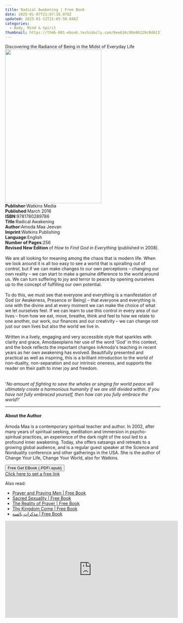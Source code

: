 ```yaml
---
title: Radical Awakening | Free Book
date: 2025-01-07T21:07:10.076Z
updated: 2025-01-12T21:05:50.846Z
categories:
  - Body, Mind & Spirit
thumbnail: https://thmb-001-ebook.techidaily.com/8ee616c90e86229c0d613776720d21bc3950bebbe71257e7c8899b6c0f1cd257.jpg
---
```

<main id="book-container">
  <div class="flex flex-col">
    <div class="book-brief flex-1 py-6 px-4 sm:p-6 md:py-10 md:px-8">
      <!-- brief-->
      <div class="book-brief-main">
        Discovering the Radiance of Being in the Midst of Everyday Life
      </div>
    </div>
    <div
      class="book-meta-info flex-1 grid gap-4 col-start-1 col-end-3 row-start-1 sm:mb-6 sm:grid-cols-4 lg:gap-6 lg:col-start-2 lg:row-end-6 lg:row-span-6 lg:mb-0"
    >
      <div
        class="book-meta-info-left place-content-center mt-4 p-4 text-sm leading-6 col-start-2 col-span-2 dark:text-slate-400"
      >
        <img
          class="w-full h-500 object-cover rounded-lg sm:h-255 sm:col-span-2 lg:col-span-full"
          src="https://img-001-ebook.techidaily.com/529590410bc50a8edde4500713906e3805a5df7d4b9a87ce6a9de464ccd8d636.jpg"
          alt=""
          width="312"
          height="500"
        />
      </div>
      <div
        class="book-meta-info-right mt-2 col-start-1 row-start-2 col-span-3 self-center"
      >
        <!-- meta data  -->
        <div class="flex flex-col px-4 md:px-8">
          <div class="flex-1">
            <strong>Publisher</strong>:<span class="px-2">Watkins Media</span>
          </div>
          <div class="flex-1">
            <strong>Published</strong>:<span class="px-2">March 2016</span>
          </div>
          <div class="flex-1">
            <strong>ISBN</strong>:<span class="px-2">9781780289786</span>
          </div>
          <div class="flex-1">
            <strong>Title</strong>:<span class="px-2">Radical Awakening</span>
          </div>
          <div class="flex-1">
            <strong>Author</strong>:<span class="px-2">Amoda Maa Jeevan</span>
          </div>
          <div class="flex-1">
            <strong>Imprint</strong>:<span class="px-2"
              >Watkins Publishing</span
            >
          </div>
          <div class="flex-1">
            <strong>Language</strong>:<span class="px-2">English</span>
          </div>
          <div class="flex-1">
            <strong>Number of Pages</strong>:<span class="px-2">256</span>
          </div>
        </div>
      </div>
    </div>
    <div class="book-description flex-1 py-6 px-4 sm:p-6 md:py-10 md:px-8">
      <div class="book-description-main">
        <div accordion-content="" id="description">
          <b>Revised New Edition&nbsp;</b>of&nbsp;<i
            >How to Find God in Everything</i
          >&nbsp;(published in 2008).<br /><br />We are all looking for meaning
          among the chaos that is modern life. When we look around it is all too
          easy to see&nbsp;a world&nbsp;that is spiralling out of control, but
          if we can make changes to our own perceptions – changing our own
          reality – we can start to make a genuine difference to the world
          around us. We can turn suffering to joy and terror to peace by opening
          ourselves up to the concept of fulfilling our own potential.<br /><br />To
          do this, we must see that everyone and everything is a manifestation
          of God (or Awakeness, Presence or Being) – that everyone and
          everything is one with the divine and at every moment we can make the
          choice of what we let ourselves feel. If we can learn to use this
          control in every area of our lives – from how we eat, move, breathe,
          think and feel to how we relate to one another, our work, our finances
          and our creativity – we can change not just our own lives but also the
          world we live in.<br /><br />Written in a lively, engaging and very
          accessible style that sparkles with clarity and
          grace,&nbsp;Amodaexplains her use of the word 'God' in this context,
          and the book reflects the important changes inAmoda's&nbsp;teaching in
          recent years as her own awakening has evolved. Beautifully presented
          and practical as well as inspiring, this is a brilliant introduction
          to the world of non-duality, non-separation and our intrinsic oneness,
          and supports the reader on their path to inner joy and freedom.<br /><br /><br />'<i
            >No amount of fighting to save the whales or singing for world peace
            will ultimately create a harmonious humanity if we are still divided
            within. If you have not fully embraced yourself, then how can you
            fully embrace the world</i
          >?'
        </div>
        <div class="accordion-fader"></div>
      </div>
    </div>
    <div class="book-excerpts flex-1 py-6 px-4 sm:p-6 md:py-10 md:px-8">
      <!-- excerpts-->
      <div class="book-excerpts-main">
        <hr />
        <h4 class="placeholder placeholder-heading">
          <span>About the Author</span>
        </h4>
        <p>
          Amoda Maa is a contemporary spiritual teacher and author. In 2002,
          after many years of spiritual seeking, meditation and immersion in
          psycho-spiritual practices, an experience of the dark night of the
          soul led to a profound inner awakening. Today, she
          offers&nbsp;satsangs&nbsp;and retreats to a growing
          global&nbsp;audience,&nbsp;and is a regular guest speaker at the
          Science and Nonduality conference and other gatherings in the USA. She
          is the author of Change Your Life, Change Your World, also for
          Watkins.
        </p>
      </div>
    </div>
    <div
      class="book-about-author flex-1 py-6 px-4 sm:p-6 md:py-10 md:px-8"
    ></div>
    <div class="book-free-get flex-1 py-6 px-4 sm:p-6 md:py-10 md:px-8">
      <button
        id="btn-free-get"
        class="bg-blue-500 hover:bg-blue-700 text-white font-bold py-2 px-4 rounded"
      >
        Free Get EBook (.PDF/.epub)
      </button>
      <div id="countdown-display" class="px-2 text-lg mt-2"></div>
      <a
        id="free-link"
        class="hidden bg-blue-500 hover:bg-blue-700 text-white font-bold py-2 px-4 rounded"
        href="https://www.ebooks.com/en-us/book/2543810/radical-awakening/amoda-maa-jeevan/"
        target="_blank"
        >Click here to get a free link</a
      >
    </div>
    <script>
      let countdownTime = 0;
      let countdownInterval = null;
      document
        .getElementById('btn-free-get')
        .addEventListener('click', startCountdown);
      function startCountdown() {
        countdownTime = new Date().getTime() + 60000 * 3;
        countdownInterval = setInterval(updateCountdown, 1000);
        document.getElementById('btn-free-get').disabled = true;
        document
          .getElementById('btn-free-get')
          .classList.add('bg-gray-500', 'cursor-not-allowed');
      }
      function updateCountdown() {
        let currentTime = new Date().getTime();
        let timeLeft = countdownTime - currentTime;
        let secondsLeft = Math.floor(timeLeft / 1000);
        document.getElementById('countdown-display').innerHTML =
          `Remaining time: ${secondsLeft} seconds.`;
        if (secondsLeft <= 0) {
          clearInterval(countdownInterval);
          document.getElementById('btn-free-get').classList.add('hidden');
          document.getElementById('free-link').classList.remove('hidden');
          document.getElementById('countdown-display').innerHTML = '';
        }
      }
    </script>
  </div>
</main>

<ins class="adsbygoogle"
      style="display:block"
      data-ad-client="ca-pub-7571918770474297"
      data-ad-slot="8358498916"
      data-ad-format="auto"
      data-full-width-responsive="true"></ins>
    

<span class="atpl-alsoreadstyle">Also read:</span>
<div><ul>
<li><a href="https://novels-ebooks.techidaily.com/211341269-9782384553396-prayer-and-praying-men/"><u>Prayer and Praying Men | Free Book</u></a></li>
<li><a href="https://novels-ebooks.techidaily.com/211341292-9798869330390-sacred-sexuality/"><u>Sacred Sexuality | Free Book</u></a></li>
<li><a href="https://novels-ebooks.techidaily.com/211341263-9782384553426-the-reality-of-prayer/"><u>The Reality of Prayer | Free Book</u></a></li>
<li><a href="https://novels-ebooks.techidaily.com/211341287-9798218410919-thy-kingdom-come/"><u>Thy Kingdom Come | Free Book</u></a></li>
<li><a href="https://novels-ebooks.techidaily.com/211341424-9789948760207-mthkrat-basa/"><u>مذكرات بائسة | Free Book</u></a></li>
</ul></div>

<!-- affiliate ads begin -->
<iframe width="560" height="315" src="https://www.youtube.com/embed/pejPLJBLmXw?si=WD97jA3doqbMCkCX" title="YouTube video player" frameborder="0" allow="accelerometer; autoplay; clipboard-write; encrypted-media; gyroscope; picture-in-picture; web-share" referrerpolicy="strict-origin-when-cross-origin" allowfullscreen></iframe>
<!-- affiliate ads end -->

